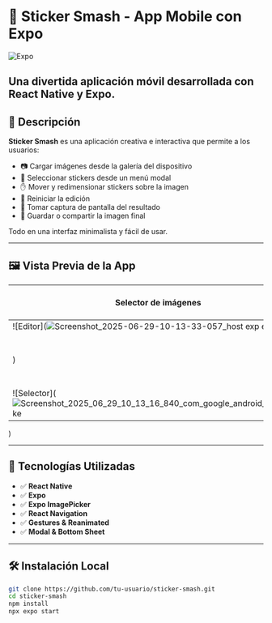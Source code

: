 # 📱 Sticker Smash - App Mobile con Expo

![Expo](https://img.shields.io/badge/Expo-App-blue?logo=expo)

Una divertida aplicación móvil desarrollada con **React Native** y **Expo**.
---

## 📸 Descripción

**Sticker Smash** es una aplicación creativa e interactiva que permite a los usuarios:

- 📷 Cargar imágenes desde la galería del dispositivo
- 🎉 Seleccionar stickers desde un menú modal
- ✋ Mover y redimensionar stickers sobre la imagen
- 🧹 Reiniciar la edición
- 📸 Tomar captura de pantalla del resultado
- 💾 Guardar o compartir la imagen final

Todo en una interfaz minimalista y fácil de usar.

---

## 🖼️ Vista Previa de la App

| Selector de imágenes | Imagen cargada | Modal de stickers |
|----------------------|----------------|-------------------|
| ![Editor](![Screenshot_2025-06-29-10-13-33-057_host exp exponent](https://github.com/user-attachments/assets/d1b78519-17c2-4003-a7b2-2c48234dce72)
) | ![Stickers]![Screenshot_2025-06-29-10-13-06-765_host exp exponent](https://github.com/user-attachments/assets/3ed5d311-b88d-4247-989f-d20c90ae47b2)
 | ![Selector](![Screenshot_2025_06_29_10_13_16_840_com_google_android_photopicke](https://github.com/user-attachments/assets/e3969311-ddf6-4c76-9e1a-4517e0bd304e)
)

---

## 🚀 Tecnologías Utilizadas

- ✅ **React Native**
- ✅ **Expo**
- ✅ **Expo ImagePicker**
- ✅ **React Navigation**
- ✅ **Gestures & Reanimated**
- ✅ **Modal & Bottom Sheet**

---

## 🛠️ Instalación Local

```bash
git clone https://github.com/tu-usuario/sticker-smash.git
cd sticker-smash
npm install
npx expo start
